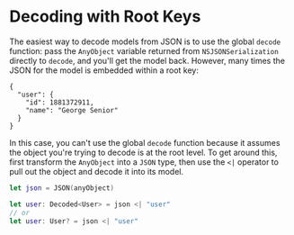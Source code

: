 # Decoding with Root Keys

The easiest way to decode models from JSON is to use the global `decode`
function: pass the `AnyObject` variable returned from `NSJSONSerialization`
directly to `decode`, and you'll get the model back. However, many times the
JSON for the model is embedded within a root key:

```
{
  "user": {
    "id": 1881372911,
    "name": "George Senior"
  }
}
```

In this case, you can't use the global `decode` function because it assumes
the object you're trying to decode is at the root level. To get around this,
first transform the `AnyObject` into a `JSON` type, then use the `<|` operator
to pull out the object and decode it into its model.

```swift
let json = JSON(anyObject)

let user: Decoded<User> = json <| "user"
// or
let user: User? = json <| "user"
```
